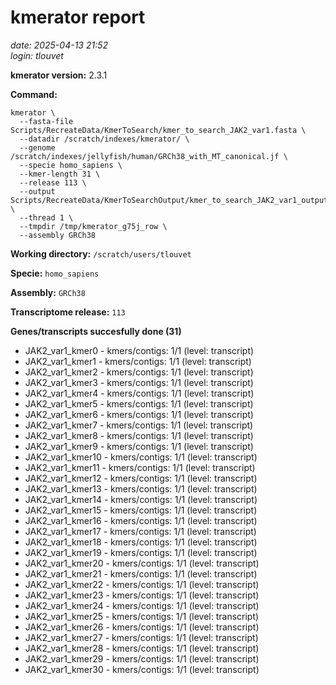 # kmerator report
*date: 2025-04-13 21:52*  
*login: tlouvet*

**kmerator version:** 2.3.1

**Command:**

```
kmerator \
  --fasta-file Scripts/RecreateData/KmerToSearch/kmer_to_search_JAK2_var1.fasta \
  --datadir /scratch/indexes/kmerator/ \
  --genome /scratch/indexes/jellyfish/human/GRCh38_with_MT_canonical.jf \
  --specie homo_sapiens \
  --kmer-length 31 \
  --release 113 \
  --output Scripts/RecreateData/KmerToSearchOutput/kmer_to_search_JAK2_var1_output \
  --thread 1 \
  --tmpdir /tmp/kmerator_g75j_row \
  --assembly GRCh38
```

**Working directory:** `/scratch/users/tlouvet`

**Specie:** `homo_sapiens`

**Assembly:** `GRCh38`

**Transcriptome release:** `113`

**Genes/transcripts succesfully done (31)**

- JAK2_var1_kmer0 - kmers/contigs: 1/1 (level: transcript)
- JAK2_var1_kmer1 - kmers/contigs: 1/1 (level: transcript)
- JAK2_var1_kmer2 - kmers/contigs: 1/1 (level: transcript)
- JAK2_var1_kmer3 - kmers/contigs: 1/1 (level: transcript)
- JAK2_var1_kmer4 - kmers/contigs: 1/1 (level: transcript)
- JAK2_var1_kmer5 - kmers/contigs: 1/1 (level: transcript)
- JAK2_var1_kmer6 - kmers/contigs: 1/1 (level: transcript)
- JAK2_var1_kmer7 - kmers/contigs: 1/1 (level: transcript)
- JAK2_var1_kmer8 - kmers/contigs: 1/1 (level: transcript)
- JAK2_var1_kmer9 - kmers/contigs: 1/1 (level: transcript)
- JAK2_var1_kmer10 - kmers/contigs: 1/1 (level: transcript)
- JAK2_var1_kmer11 - kmers/contigs: 1/1 (level: transcript)
- JAK2_var1_kmer12 - kmers/contigs: 1/1 (level: transcript)
- JAK2_var1_kmer13 - kmers/contigs: 1/1 (level: transcript)
- JAK2_var1_kmer14 - kmers/contigs: 1/1 (level: transcript)
- JAK2_var1_kmer15 - kmers/contigs: 1/1 (level: transcript)
- JAK2_var1_kmer16 - kmers/contigs: 1/1 (level: transcript)
- JAK2_var1_kmer17 - kmers/contigs: 1/1 (level: transcript)
- JAK2_var1_kmer18 - kmers/contigs: 1/1 (level: transcript)
- JAK2_var1_kmer19 - kmers/contigs: 1/1 (level: transcript)
- JAK2_var1_kmer20 - kmers/contigs: 1/1 (level: transcript)
- JAK2_var1_kmer21 - kmers/contigs: 1/1 (level: transcript)
- JAK2_var1_kmer22 - kmers/contigs: 1/1 (level: transcript)
- JAK2_var1_kmer23 - kmers/contigs: 1/1 (level: transcript)
- JAK2_var1_kmer24 - kmers/contigs: 1/1 (level: transcript)
- JAK2_var1_kmer25 - kmers/contigs: 1/1 (level: transcript)
- JAK2_var1_kmer26 - kmers/contigs: 1/1 (level: transcript)
- JAK2_var1_kmer27 - kmers/contigs: 1/1 (level: transcript)
- JAK2_var1_kmer28 - kmers/contigs: 1/1 (level: transcript)
- JAK2_var1_kmer29 - kmers/contigs: 1/1 (level: transcript)
- JAK2_var1_kmer30 - kmers/contigs: 1/1 (level: transcript)
